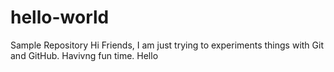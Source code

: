 # hello-world
Sample Repository
Hi Friends,
 I am just trying to experiments things with Git and GitHub.
 Havivng fun time.
 Hello